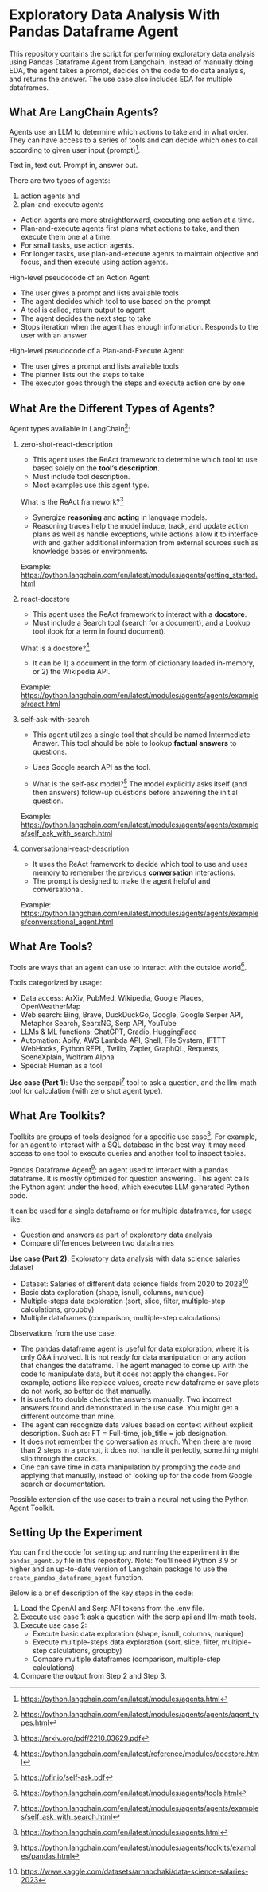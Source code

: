 # Exploratory Data Analysis With Pandas Dataframe Agent

This repository contains the script for performing exploratory data analysis using Pandas Dataframe Agent from Langchain. Instead of manually doing EDA, the agent takes a prompt, 
decides on the code to do data analysis, and returns the answer. The use case also includes EDA for multiple dataframes. 


## What Are LangChain Agents?

Agents use an LLM to determine which actions to take and in what order. They can have access to a series of tools and can decide which ones to call according to given user input (prompt)​[^1].

Text in, text out. Prompt in, answer out. 

There are two types of agents: 
1. action agents and 
2. plan-and-execute agents

- Action agents are more straightforward, executing one action at a time.
- Plan-and-execute agents first plans what actions to take, and then execute them one at a time.
- For small tasks, use action agents.
- For longer tasks, use plan-and-execute agents to maintain objective and focus, and then execute using action agents.

High-level pseudocode of an Action Agent:
-	The user gives a prompt and lists available tools
-	The agent decides which tool to use based on the prompt
-	A tool is called, return output to agent
-	The agent decides the next step to take
-	Stops iteration when the agent has enough information. Responds to the user with an answer

High-level pseudocode of a Plan-and-Execute Agent:
-	The user gives a prompt and lists available tools
-	The planner lists out the steps to take
-	The executor goes through the steps and execute action one by one 


## What Are the Different Types of Agents?

Agent types available in LangChain[^2]:

1. zero-shot-react-description
    - This agent uses the ReAct framework to determine which tool to use based solely on the <b>tool’s description</b>. 
    - Must include tool description.
    - Most examples use this agent type.

    What is the ReAct framework?[^3] 
    - Synergize <b>reasoning</b> and <b>acting</b> in language models.
    - Reasoning traces help the model induce, track, and update action plans as well as handle exceptions, while 
    actions allow it to interface with and gather additional information from external sources such as knowledge 
    bases or environments.

    Example: https://python.langchain.com/en/latest/modules/agents/getting_started.html

2. react-docstore
    - This agent uses the ReAct framework to interact with a <b>docstore</b>.
    - Must include a Search tool (search for a document), and a Lookup tool (look for a term in found document).

    What is a docstore?[^4]
    - It can be 1) a document in the form of dictionary loaded in-memory, or 2) the Wikipedia API.

    Example: https://python.langchain.com/en/latest/modules/agents/agents/examples/react.html

3. self-ask-with-search
    - This agent utilizes a single tool that should be named Intermediate Answer. This tool should be able to lookup <b>factual answers</b> to questions.
    - Uses Google search API as the tool.

    - What is the self-ask model?[^5]
    The model explicitly asks itself (and then answers) follow-up questions before answering the initial question.

    Example: https://python.langchain.com/en/latest/modules/agents/agents/examples/self_ask_with_search.html

4. conversational-react-description
    - It uses the ReAct framework to decide which tool to use and uses memory to remember the previous <b>conversation</b> interactions. 
    - The prompt is designed to make the agent helpful and conversational.

    Example: https://python.langchain.com/en/latest/modules/agents/agents/examples/conversational_agent.html


## What Are Tools?

Tools are ways that an agent can use to interact with the outside world[^6].

Tools categorized by usage:
-	Data access: ArXiv, PubMed, Wikipedia, Google Places, OpenWeatherMap
-	Web search: Bing, Brave, DuckDuckGo, Google, Google Serper API, Metaphor Search, SearxNG, Serp API, YouTube
-	LLMs & ML functions: ChatGPT, Gradio, HuggingFace 
-	Automation: Apify, AWS Lambda API, Shell, File System, IFTTT WebHooks, Python REPL, Twilio, Zapier, GraphQL, Requests, SceneXplain, Wolfram Alpha
-	Special: Human as a tool

<b>Use case (Part 1)</b>: Use the serpapi[^7] tool to ask a question, and the llm-math tool for calculation (with zero shot agent type).


## What Are Toolkits?

Toolkits are groups of tools designed for a specific use case[^8]. For example, for an agent to interact with a SQL database in the best way it may need access to one tool to execute queries and another tool to inspect tables.

Pandas Dataframe Agent[^10]: an agent used to interact with a pandas dataframe. It is mostly optimized for question answering.
This agent calls the Python agent under the hood, which executes LLM generated Python code.

It can be used for a single dataframe or for multiple dataframes, for usage like:
- Question and answers as part of exploratory data analysis
- Compare differences between two dataframes

<b>Use case (Part 2)</b>: Exploratory data analysis with data science salaries dataset
-	Dataset: Salaries of different data science fields from 2020 to 2023[^11]
-	Basic data exploration (shape, isnull, columns, nunique)
-	Multiple-steps data exploration (sort, slice, filter, multiple-step calculations, groupby)
-	Multiple dataframes (comparison, multiple-step calculations)


Observations from the use case: 
-	The pandas dataframe agent is useful for data exploration, where it is only Q&A involved. It is not ready for data manipulation or any action that changes the dataframe. The agent managed to come up with the code to manipulate data, but it does not apply the changes. For example, actions like replace values, create new dataframe or save plots do not work, so better do that manually.
-	It is useful to double check the answers manually. Two incorrect answers found and demonstrated in the use case. You might get a different outcome than mine.
-	The agent can recognize data values based on context without explicit description. Such as: FT = Full-time, job_title = job designation.
-	It does not remember the conversation as much. When there are more than 2 steps in a prompt, it does not handle it perfectly, something might slip through the cracks.
-	One can save time in data manipulation by prompting the code and applying that manually, instead of looking up for the code from Google search or documentation.

Possible extension of the use case: to train a neural net using the Python Agent Toolkit.


## Setting Up the Experiment

You can find the code for setting up and running the experiment in the `pandas_agent.py` file in this repository. 
Note: You'll need Python 3.9 or higher and an up-to-date version of Langchain package to use the `create_pandas_dataframe_agent` function.

Below is a brief description of the key steps in the code:

1. Load the OpenAI and Serp API tokens from the .env file.
2. Execute use case 1: ask a question with the serp api and llm-math tools.
3. Execute use case 2: 
    - Execute basic data exploration (shape, isnull, columns, nunique)
    - Execute multiple-steps data exploration (sort, slice, filter, multiple-step calculations, groupby)
    - Compare multiple dataframes (comparison, multiple-step calculations)
8. Compare the output from Step 2 and Step 3.


[^1]: https://python.langchain.com/en/latest/modules/agents.html
[^2]: https://python.langchain.com/en/latest/modules/agents/agents/agent_types.html
[^3]: https://arxiv.org/pdf/2210.03629.pdf
[^4]: https://python.langchain.com/en/latest/reference/modules/docstore.html
[^5]: https://ofir.io/self-ask.pdf
[^6]: https://python.langchain.com/en/latest/modules/agents/tools.html
[^7]: https://python.langchain.com/en/latest/modules/agents/agents/examples/self_ask_with_search.html
[^8]: https://python.langchain.com/en/latest/modules/agents.html
[^9]: https://python.langchain.com/en/latest/modules/agents/toolkits.html
[^10]: https://python.langchain.com/en/latest/modules/agents/toolkits/examples/pandas.html
[^11]: https://www.kaggle.com/datasets/arnabchaki/data-science-salaries-2023